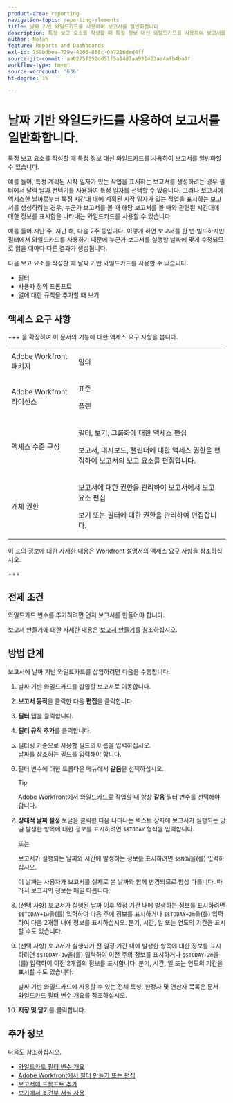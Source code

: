 ```yaml
---
product-area: reporting
navigation-topic: reporting-elements
title: 날짜 기반 와일드카드를 사용하여 보고서를 일반화합니다.
description: 특정 보고 요소를 작성할 때 특정 정보 대신 와일드카드를 사용하여 보고서를 일반화할 수 있습니다.
author: Nolan
feature: Reports and Dashboards
exl-id: 759b0bea-729e-4206-808c-0a7216ded4ff
source-git-commit: aa8275f252dd51f5a14d7aa931423aa4afb4ba8f
workflow-type: tm+mt
source-wordcount: '636'
ht-degree: 1%

---
```


# 날짜 기반 와일드카드를 사용하여 보고서를 일반화합니다.

<!-- Audited: 11/2024 -->

특정 보고 요소를 작성할 때 특정 정보 대신 와일드카드를 사용하여 보고서를 일반화할 수 있습니다.

예를 들어, 특정 계획된 시작 일자가 있는 작업을 표시하는 보고서를 생성하려는 경우 필터에서 달력 날짜 선택기를 사용하여 특정 일자를 선택할 수 있습니다. 그러나 보고서에 액세스한 날짜로부터 특정 시간대 내에 계획된 시작 일자가 있는 작업을 표시하는 보고서를 생성하려는 경우, 누군가 보고서를 볼 때 해당 보고서를 볼 때와 관련된 시간대에 대한 정보를 표시함을 나타내는 와일드카드를 사용할 수 있습니다.

예를 들어 지난 주, 지난 해, 다음 2주 등입니다. 이렇게 하면 보고서를 한 번 빌드하지만 필터에서 와일드카드를 사용하기 때문에 누군가 보고서를 실행할 날짜에 맞게 수정되므로 읽을 때마다 다른 결과가 생성됩니다.

다음 보고 요소를 작성할 때 날짜 기반 와일드카드를 사용할 수 있습니다.

* 필터
* 사용자 정의 프롬프트
* 열에 대한 규칙을 추가할 때 보기

## 액세스 요구 사항

+++ 을 확장하여 이 문서의 기능에 대한 액세스 요구 사항을 봅니다. 

<table style="table-layout:auto"> 
 <col> 
 <col> 
 <tbody> 
  <tr> 
   <td role="rowheader">Adobe Workfront 패키지</td> 
   <td> <p>임의</p> </td> 
  </tr> 
  <tr> 
   <td role="rowheader">Adobe Workfront 라이선스</strong></td> 
   <td> 
    <p>표준</p>
    <p>플랜</p>
   </td>
  </tr> 
  <tr> 
   <td role="rowheader">액세스 수준 구성</td> 
   <td> <p>필터, 보기, 그룹화에 대한 액세스 편집</p> <p>보고서, 대시보드, 캘린더에 대한 액세스 권한을 편집하여 보고서의 보고 요소를 편집합니다.</p>
   </td> 
  </tr> 
  <tr> 
   <td role="rowheader">개체 권한</td> 
    <td> <p>보고서에 대한 권한을 관리하여 보고서에서 보고 요소 편집</p> <p>보기 또는 필터에 대한 권한을 관리하여 편집합니다.</p></td> 
   </td> 
  </tr> 
 </tbody> 
</table>

이 표의 정보에 대한 자세한 내용은 [Workfront 설명서의 액세스 요구 사항](/help/quicksilver/administration-and-setup/add-users/access-levels-and-object-permissions/access-level-requirements-in-documentation.md)을 참조하십시오.

+++

## 전제 조건

와일드카드 변수를 추가하려면 먼저 보고서를 만들어야 합니다.

보고서 만들기에 대한 자세한 내용은 [보고서 만들기](../../../reports-and-dashboards/reports/creating-and-managing-reports/create-report.md)를 참조하십시오.

## 방법 단계

보고서에 날짜 기반 와일드카드를 삽입하려면 다음을 수행합니다.

1. 날짜 기반 와일드카드를 삽입할 보고서로 이동합니다.
1. **보고서 동작**&#x200B;을 클릭한 다음 **편집**&#x200B;을 클릭합니다.
1. **필터** 탭을 클릭합니다.
1. **필터 규칙 추가**&#x200B;를 클릭합니다.
1. 필터링 기준으로 사용할 필드의 이름을 입력하십시오.\
   날짜를 참조하는 필드를 입력해야 합니다.
1. 필터 변수에 대한 드롭다운 메뉴에서 **같음**&#x200B;을 선택하십시오.

   >[!TIP]
   >
   >Adobe Workfront에서 와일드카드로 작업할 때 항상 **같음** 필터 변수를 선택해야 합니다.

1. **상대적 날짜 설정** 토글을 클릭한 다음 나타나는 텍스트 상자에 보고서가 실행되는 당일 발생한 항목에 대한 정보를 표시하려면 `$$TODAY` 형식을 입력합니다.

   또는

   보고서가 실행되는 날짜와 시간에 발생하는 정보를 표시하려면 `$$NOW`을(를) 입력하십시오.

   이 날짜는 사용자가 보고서를 실제로 본 날짜와 함께 변경되므로 항상 다릅니다. 따라서 보고서의 정보는 매일 다릅니다.

1. (선택 사항) 보고서가 실행된 날짜 이후 일정 기간 내에 발생하는 정보를 표시하려면 `$$TODAY+1w`을(를) 입력하여 다음 주에 정보를 표시하거나 `$$TODAY+2m`을(를) 입력하여 다음 2개월 내에 정보를 표시하십시오. 분기, 시간, 일 또는 연도의 기간을 표시할 수도 있습니다.
1. (선택 사항) 보고서가 실행되기 전 일정 기간 내에 발생한 항목에 대한 정보를 표시하려면 `$$TODAY-1w`을(를) 입력하여 이전 주의 정보를 표시하거나 `$$TODAY-2m`을(를) 입력하여 이전 2개월의 정보를 표시합니다. 분기, 시간, 일 또는 연도의 기간을 표시할 수도 있습니다.

   날짜 기반 와일드카드에 사용할 수 있는 전체 특성, 한정자 및 연산자 목록은 문서 [와일드카드 필터 변수 개요](../../../reports-and-dashboards/reports/reporting-elements/understand-wildcard-filter-variables.md)를 참조하십시오.

1. **저장 및 닫기**&#x200B;를 클릭합니다.

## 추가 정보

다음도 참조하십시오.

<!--outdated: * [Basic Report Creation Program](https://one.workfront.com/s/basic-report-creation-program) -->
* [와일드카드 필터 변수 개요](../../../reports-and-dashboards/reports/reporting-elements/understand-wildcard-filter-variables.md)
* [Adobe Workfront에서 필터 만들기 또는 편집](../../../reports-and-dashboards/reports/reporting-elements/create-filters.md)
* [보고서에 프롬프트 추가](../../../reports-and-dashboards/reports/creating-and-managing-reports/add-prompt-report.md)
* [보기에서 조건부 서식 사용](../../../reports-and-dashboards/reports/reporting-elements/use-conditional-formatting-views.md)
